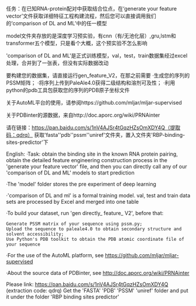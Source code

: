 任务：在已知RNA-protein配对中获取结合位点，在‘generate your feature vector’文件获取详细特征工程构建流程，然后您可以直接调用我们的‘comparison of DL and ML’中的任一模型

model文件夹存放的是深度学习预实验，有cnn（有/无池化层）,gru,lstm和transformer五个模型，只是看个大概，这个预实验不怎么影响

'comparison of DL and ML'是正式训练模型，val，test，train数据集经过excel处理，合并到了一张表，但没有实际数据改动

要构建您的数据集，请直接运行gen_feature_V2，在那之前需要
·生成您的序列的PSSM矩阵；
·将序列上传到PaleAle4.0获得二级结构和溶剂可及性；
·利用python的pdb工具包获取您的序列的PDB原子坐标文件

关于AutoML平台的使用，请参阅https://github.com/mljar/mljar-supervised

关于PDBinter的源数据，来自http://doc.aporc.org/wiki/PRNAinter

请在链接：https://pan.baidu.com/s/1nV4AJSr4tGqzHZsOmXDY4Q（提取码：qdrq） 
获取'fasta''pdb''pssm''uniref'文件夹，置入文件夹'RBP-binding-sites-predictor'下


English:
·Task: obtain the binding site in the known RNA protein pairing, obtain the detailed feature engineering construction process in the 'generate your feature vector' file, and then you can directly call any of our 'comparison of DL and ML' models to start prediction

·The 'model' folder stores the pre experiment of deep learning

·'comparison of DL and ml' is a formal training model. val, test and train data sets are processed by Excel and merged into one table

·To build your dataset, run 'gen directly_ feature_ V2', before that:

	Generate PSSM matrix of your sequence using pssm.py;
	Upload the sequence to paleale4.0 to obtain secondary structure and solvent accessibility;
	Use Python's PDB toolkit to obtain the PDB atomic coordinate file of your sequence

·For the use of the AutoML platform, see https://github.com/mljar/mljar-supervised

·About the source data of PDBinter, see http://doc.aporc.org/wiki/PRNAinter

Please link: https://pan.baidu.com/s/1nV4AJSr4tGqzHZsOmXDY4Q (extraction code: qdrq)
Get the 'FASTA' 'PDB' 'PSSM' 'uniref' folder and put it under the folder 'RBP binding sites predictor'
